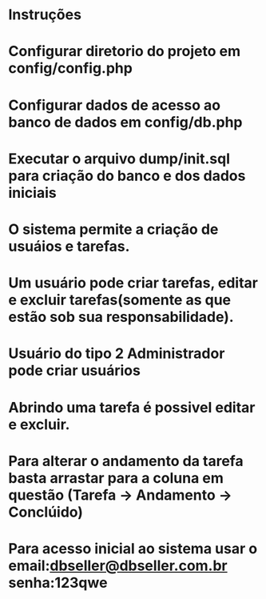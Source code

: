 # Instruções

# Configurar diretorio do projeto em config/config.php

# Configurar dados de acesso ao banco de dados em config/db.php

# Executar o arquivo dump/init.sql para criação do banco e dos dados iniciais

# O sistema permite a criação de usuáios e tarefas.

# Um usuário pode criar tarefas, editar e excluir tarefas(somente as que estão sob sua responsabilidade).

# Usuário do tipo 2 Administrador pode criar usuários

# Abrindo uma tarefa é possivel editar e excluir.

# Para alterar o andamento da tarefa basta arrastar para a coluna em questão (Tarefa -> Andamento -> Conclúido)

# Para acesso inicial ao sistema usar o email:dbseller@dbseller.com.br senha:123qwe

